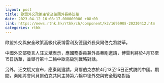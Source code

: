 ```yaml
---
layout: post
title: 歐盟外交政策主管及德國外長將訪華
date: 2023-04-12 16:08:17.000000000 +08:00
link: https://news.rthk.hk/rthk/ch/component/k2/1695908-20230412.htm
categories: rthk
---
```


歐盟外交與安全政策高級代表博雷利及德國外長貝爾伯克將訪華。

中國外交部發言人汪文斌表示，應國務委員兼外長秦剛邀請，博雷利將於4月13至15日訪華，並舉行第十二輪中歐高級別戰略對話。

另外，汪文斌又宣布，應秦剛邀請，貝爾伯克亦於4月13至15日正式訪問中國。期間，秦剛將會同貝爾伯克共同主持第六輪中德外交與安全戰略對話
